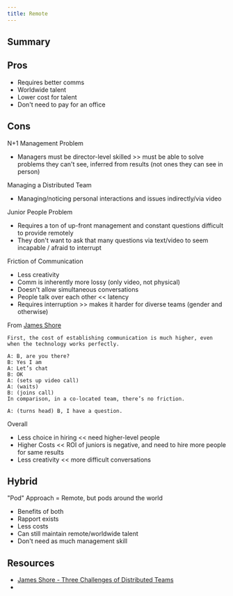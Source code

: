 ```yaml
---
title: Remote
---
```


## Summary


## Pros
- Requires better comms
- Worldwide talent
- Lower cost for talent
- Don't need to pay for an office


## Cons

N+1 Management Problem
- Managers must be director-level skilled >> must be able to solve problems they can't see, inferred from results (not ones they can see in person)

Managing a Distributed Team
- Managing/noticing personal interactions and issues indirectly/via video

Junior People Problem
- Requires a ton of up-front management and constant questions difficult to provide remotely
- They don't want to ask that many questions via text/video to seem incapable / afraid to interrupt

Friction of Communication
- Less creativity
- Comm is inherently more lossy (only video, not physical)
- Doesn't allow simultaneous conversations
- People talk over each other << latency
- Requires interruption >> makes it harder for diverse teams (gender and otherwise)


From [James Shore](https://www.jamesshore.com/Blog/Three-Challenges-of-Distributed-Teams.html)
```
First, the cost of establishing communication is much higher, even when the technology works perfectly.

A: B, are you there?
B: Yes I am
A: Let’s chat
B: OK
A: (sets up video call)
A: (waits)
B: (joins call)
In comparison, in a co-located team, there’s no friction.

A: (turns head) B, I have a question.
```

Overall
- Less choice in hiring << need higher-level people
- Higher Costs << ROI of juniors is negative, and need to hire more people for same results
- Less creativity << more difficult conversations


## Hybrid

"Pod" Approach = Remote, but pods around the world
- Benefits of both
- Rapport exists
- Less costs
- Can still maintain remote/worldwide talent
- Don't need as much management skill


## Resources
- [James Shore - Three Challenges of Distributed Teams](https://www.jamesshore.com/Blog/Three-Challenges-of-Distributed-Teams.html)
-
